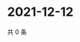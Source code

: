 # 2021-12-12

共 0 条

<!-- BEGIN WEIBO -->
<!-- 最后更新时间 Sun Dec 12 2021 14:16:50 GMT+0800 (China Standard Time) -->

<!-- END WEIBO -->
